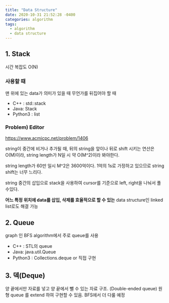 ```yaml
---
title: "Data Structure"
date: 2020-10-31 21:52:28 -0400
categories: algorithm
tags:
  - algorithm
  - data structure
---
```


## 1. Stack
시간 복잡도 O(N)
### 사용할 때
맨 위에 있는 data가 의미가 있을 때
무언가를 뒤집어야 할 때
- C++ : std::stack
- Java: Stack
- Python3 : list

### Problem) Editor
https://www.acmicpc.net/problem/1406

string이 중간에 비거나 추가될 때, 뒤의 string을 앞이나 뒤로 shift 시키는 연산은 O(M)이라, string length가 N일 시 약 O(M^2)이라 봐야한다. 

string length가 60만 일시 M^2은 3600억이다. 1억의 1s로 가정하고 있으므로 string shift는 너무 느리다.

string 중간의 삽입으로 stack을 사용하여 cursor를 기준으로 left, right을 나눠서 풀 수있다.

**어느 특정 위치에 data를 삽입, 삭제를 효율적으로 할 수 있는** data structure인 linked list로도 해결 가능

## 2. Queue
graph 인 BFS algorithm에서 주로 queue를 사용
- C++ : STL의 queue
- Java: java.util.Queue
- Python3 : Collections.deque or 직접 구현

## 3. 덱(Deque)
양 끝에서만 자료를 넣고 양 끝에서 뺄 수 있는 자료 구조. (Double-ended queue)
원형 queue 를 extend 하여 구현할 수 있음.
BFS에서 더 다룰 예정
